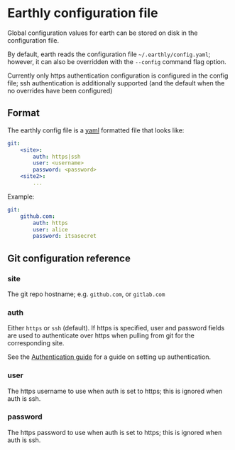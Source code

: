 # Earthly configuration file

Global configuration values for earth can be stored on disk in the configuration file.

By default, earth reads the configuration file `~/.earthly/config.yaml`; however, it can also be
overridden with the `--config` command flag option.

Currently only https authentication configuration is configured in the config file; ssh authentication
is additionally supported (and the default when the no overrides have been configured)

## Format

The earthly config file is a [yaml](https://yaml.org/) formatted file that looks like:

```yaml
git:
    <site>:
        auth: https|ssh
        user: <username>
        password: <password>
    <site2>:
        ...
```

Example:

```yaml
git:
    github.com:
        auth: https
        user: alice
        password: itsasecret
```

## Git configuration reference

### site

The git repo hostname; e.g. `github.com`, or `gitlab.com`

### auth

Either `https` or `ssh` (default). If https is specified, user and password fields are used
to authenticate over https when pulling from git for the corresponding site.

See the [Authentication guide](guides/auth.md) for a guide on setting up authentication.

### user

The https username to use when auth is set to https; this is ignored when auth is ssh.

### password

The https password to use when auth is set to https; this is ignored when auth is ssh.

